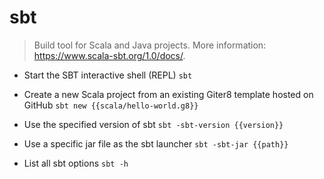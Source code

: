# sbt
> Build tool for Scala and Java projects.
> More information: <https://www.scala-sbt.org/1.0/docs/>.

- Start the SBT interactive shell (REPL)
`sbt`

- Create a new Scala project from an existing Giter8 template hosted on GitHub
`sbt new {{scala/hello-world.g8}}`

- Use the specified version of sbt
`sbt -sbt-version {{version}}`

- Use a specific jar file as the sbt launcher
`sbt -sbt-jar {{path}}`

- List all sbt options
`sbt -h`

